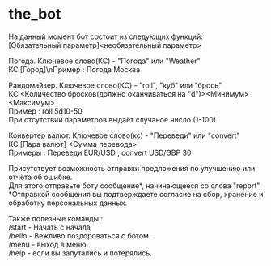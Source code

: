 # the_bot

На данный момент бот состоит из следующих функций:<br>
[Обязательный параметр]<необязательный параметр>


Погода. Ключевое слово(КС) - "Погода" или "Weather"<br>
КС [Город]\nПример : Погода Москва


Рандомайзер. Ключевое слово(КС) - "roll", "куб" или "брось"<br>
КС <Количество бросков(должно оканчиваться на "d")><Минимум><Максимум><br>
Пример : roll 5d10-50<br>
При отсутствии параметров выдаёт случаное число (1-100)


Конвертер валют. Ключевое слово(кс) - "Переведи" или "convert"<br>
КС [Пара валют] <Сумма перевода><br>
Примеры : Переведи EUR/USD   , convert USD/GBP 30

Присутствует возможность отправки предложения по улучшению или отчёта об ошибке.<br>
Для этого отправьте боту сообщение*, начинающееся со слова "report"<br>
*Отправкой сообщения вы подтверждаете согласие на сбор, хранение и обработку персональных данных.<br>

Также полезные команды :<br>
/start - Начать с начала <br>
/hello - Вежливо поздороваться с ботом.<br>
/menu - выход в меню.<br>
/help - если вы запутались и потерялись.
